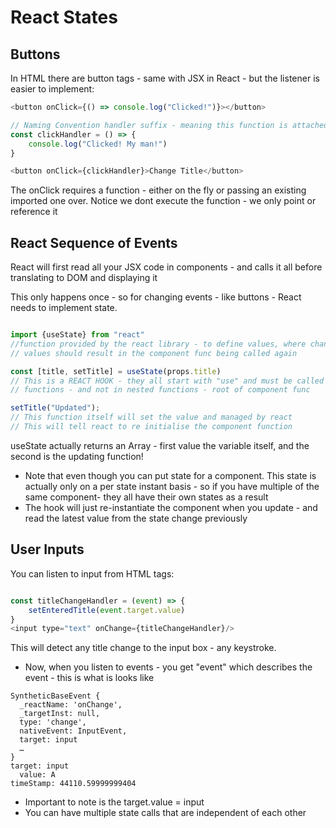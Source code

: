 # React States

## Buttons

In HTML there are button tags - same with JSX in React - but the listener is easier to implement:

```javascript
<button onClick={() => console.log("Clicked!")}></button>

// Naming Convention handler suffix - meaning this function is attached to an event
const clickHandler = () => {
    console.log("Clicked! My man!")
}

<button onClick={clickHandler}>Change Title</button>
```

The onClick requires a function - either on the fly or passing an existing imported one over. Notice we dont execute the
function - we only point or reference it

## React Sequence of Events

React will first read all your JSX code in components - and calls it all before translating to DOM and displaying it

This only happens once - so for changing events - like buttons - React needs to implement state.

```javascript

import {useState} from "react"
//function provided by the react library - to define values, where changes to these
// values should result in the component func being called again

const [title, setTitle] = useState(props.title)
// This is a REACT HOOK - they all start with "use" and must be called inside component 
// functions - and not in nested functions - root of component func

setTitle("Updated");
// This function itself will set the value and managed by react
// This will tell react to re initialise the component function
```

useState actually returns an Array - first value the variable itself, and the second is the updating function!

* Note that even though you can put state for a component. This state is actually only on a per state instant basis - so
  if you have multiple of the same component- they all have their own states as a result
* The hook will just re-instantiate the component when you update - and read the latest value from the state change
  previously

## User Inputs

You can listen to input from HTML tags:

```javascript

const titleChangeHandler = (event) => {
    setEnteredTitle(event.target.value)
}
<input type="text" onChange={titleChangeHandler}/>
```

This will detect any title change to the input box - any keystroke.

* Now, when you listen to events - you get "event" which describes the event - this is what is looks like

```
SyntheticBaseEvent {
  _reactName: 'onChange',
  _targetInst: null,
  type: 'change',
  nativeEvent: InputEvent,
  target: input
  …
}
target: input
  value: A
timeStamp: 44110.59999999404

```

* Important to note is the target.value = input
* You can have multiple state calls that are independent of each other